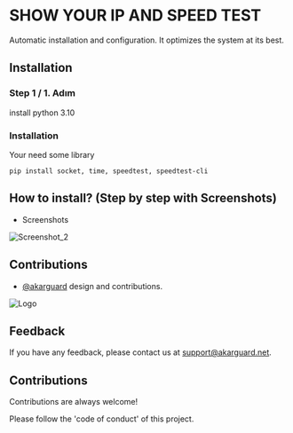 # SHOW YOUR IP AND SPEED TEST

Automatic installation and configuration. It optimizes the system at its best.

## Installation

### Step 1 / 1. Adım

install python 3.10

### Installation
Your need some library
```
pip install socket, time, speedtest, speedtest-cli
```
## How to install? (Step by step with Screenshots)

* Screenshots

![Screenshot_2](https://user-images.githubusercontent.com/121287269/211149457-67a5c6cc-9450-4add-a6e0-b8908296b33c.jpg)


## Contributions

- [@akarguard](https://www.github.com/akarguard) design and contributions.

  
![Logo](https://media.discordapp.net/attachments/1031646083539021847/1037499672610222130/hero-logo.png)

    
## Feedback

If you have any feedback, please contact us at support@akarguard.net.
  
## Contributions

Contributions are always welcome!

Please follow the 'code of conduct' of this project.

  
